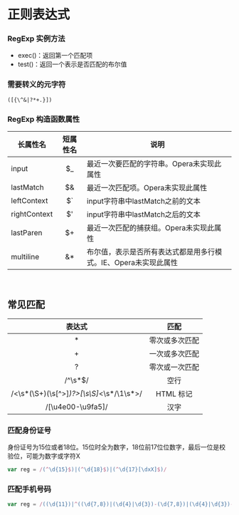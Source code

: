 # 正则表达式

### RegExp 实例方法

* exec()：返回第一个匹配项
* test()：返回一个表示是否匹配的布尔值


### 需要转义的元字符

```
([{\^&|?*+.}])
```


### RegExp 构造函数属性

| 长属性名 | 短属性名 | 说明 |
| --- | :---: | --- |
| input | $_ | 最近一次要匹配的字符串。Opera未实现此属性 |
| lastMatch | $& | 最近一次匹配项。Opera未实现此属性 |
| leftContext | $` | input字符串中lastMatch之前的文本 |
| rightContext | $' | input字符串中lastMatch之后的文本 |
| lastParen | $+ | 最近一次匹配的捕获组。Opera未实现此属性 |
| multiline | &* | 布尔值，表示是否所有表达式都是用多行模式。IE、Opera未实现此属性 |

<br>

## 常见匹配

| 表达式 | 匹配 |
| :---: | :---: |
| * | 零次或多次匹配 |
| + | 一次或多次匹配 |
| ? | 零次或一次匹配 |
| /^\s*$/ | 空行 |
| /<\s*(\S+)(\s[^>]*)?>[\s\S]*<\s*\/\1\s*>/ | HTML 标记 |
| /[\u4e00-\u9fa5]/ | 汉字 |


### 匹配身份证号

身份证号为15位或者18位。15位时全为数字，18位前17位位数字，最后一位是校验位，可能为数字或字符X

```javascript
var reg = /(^\d{15}$)|(^\d{18}$)|(^\d{17}[\dxX]$)/
```


### 匹配手机号码

```javascript
var reg = /((\d{11})|^((\d{7,8})|(\d{4}|\d{3})-(\d{7,8})|(\d{4}|\d{3})-(\d{7,8})-(\d{4}|\d{3}|\d{2}|\d{1})|(\d{7,8})-(\d{4}|\d{3}|\d{2}|\d{1}))$)/
```
